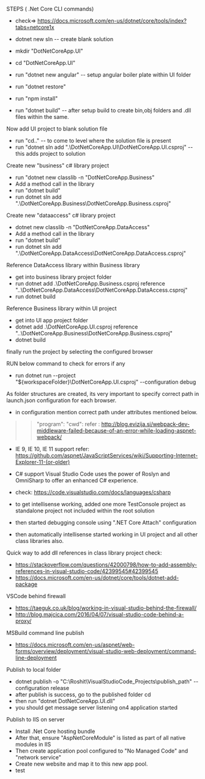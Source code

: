 STEPS ( .Net Core CLI commands)
* check=> https://docs.microsoft.com/en-us/dotnet/core/tools/index?tabs=netcore1x

* dotnet new sln            -- create blank solution
* mkdir "DotNetCoreApp.UI"
* cd "DotNetCoreApp.UI"
* run "dotnet new angular"  -- setup angular boiler plate within UI folder
* run "dotnet restore"
* run "npm install"
* run "dotnet build"        -- after setup build to create bin,obj folders and .dll files within the same.

Now add UI project to blank solution file

* run "cd.."                -- to come to level where the solution file is present
* run "dotnet sln add ".\DotNetCoreApp.UI\DotNetCoreApp.UI.csproj"    -- this adds project to solution

Create new "business" c# library project 

* run "dotnet new classlib -n "DotNetCoreApp.Business"
* Add a method call in the library
* run "dotnet build"
* run dotnet sln add ".\DotNetCoreApp.Business\DotNetCoreApp.Business.csproj"

Create new "dataaccess" c# library project 

* dotnet new classlib -n "DotNetCoreApp.DataAccess"
* Add a method call in the library
* run "dotnet build"
* run dotnet sln add ".\DotNetCoreApp.DataAccess\DotNetCoreApp.DataAccess.csproj"

Reference DataAccess library within Business library

* get into business library project folder
* run dotnet add .\DotNetCoreApp.Business.csproj reference "..\DotNetCoreApp.DataAccess\DotNetCoreApp.DataAccess.csproj"
* run dotnet build

Reference Business library within UI project

* get into UI app project folder
* dotnet add .\DotNetCoreApp.UI.csproj reference "..\DotNetCoreApp.Business\DotNetCoreApp.Business.csproj"
* dotnet build

finally run the project by selecting the configured browser

RUN below command to check for errors if any
* run dotnet run --project "${workspaceFolder}\DotNetCoreApp.UI.csproj" --configuration debug

As folder structures are created, its very important to specify correct path in launch.json configuration for each browser.
* in configuration mention correct path under attributes mentioned below.
>> "program":
>> "cwd":
refer : http://blog.evizija.si/webpack-dev-middleware-failed-because-of-an-error-while-loading-aspnet-webpack/

* IE 9, IE 10, IE 11 support
refer: https://github.com/aspnet/JavaScriptServices/wiki/Supporting-Internet-Explorer-11-(or-older)

* C# support
Visual Studio Code uses the power of Roslyn and OmniSharp to offer an enhanced C# experience.
* check: https://code.visualstudio.com/docs/languages/csharp

* to get intellisense working, added one more TestConsole project as standalone project not included within the root solution
* then started debugging console using ".NET Core Attach" configuration
* then automatically intellisense started working in UI project and all other class libraries also.

Quick way to add dll references in class library project
check:
* https://stackoverflow.com/questions/42000798/how-to-add-assembly-references-in-visual-studio-code/42399545#42399545
* https://docs.microsoft.com/en-us/dotnet/core/tools/dotnet-add-package

VSCode behind firewall
 * https://taeguk.co.uk/blog/working-in-visual-studio-behind-the-firewall/
 * http://blog.majcica.com/2016/04/07/visual-studio-code-behind-a-proxy/

 MSBuild command line publish
 * https://docs.microsoft.com/en-us/aspnet/web-forms/overview/deployment/visual-studio-web-deployment/command-line-deployment

 Publish to local folder
 * dotnet publish -o "C:\Roshit\VisualStudioCode_Projects\publish_path" --configuration release
 * after publish is success, go to the published folder cd <publish path>
 * then run "dotnet DotNetCoreApp.UI.dll"
 * you should get message 
   server listening on4
   application started
   
Publish to IIS on server
 * Install .Net Core hosting bundle
 * After that, ensure "AspNetCoreModule" is listed as part of all native modules in IIS
 * Then create application pool configured to "No Managed Code" and "network service"
 * Create new website and map it to this new app pool.
 * test


